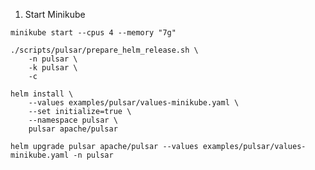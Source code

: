 1. Start Minikube
```shell
minikube start --cpus 4 --memory "7g"
```

```shell
./scripts/pulsar/prepare_helm_release.sh \
    -n pulsar \
    -k pulsar \
    -c
```

```shell
helm install \
    --values examples/pulsar/values-minikube.yaml \
    --set initialize=true \
    --namespace pulsar \
    pulsar apache/pulsar
```

```shell
helm upgrade pulsar apache/pulsar --values examples/pulsar/values-minikube.yaml -n pulsar
```